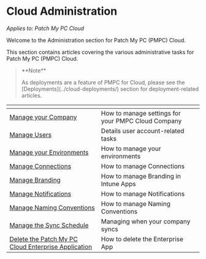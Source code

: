# Cloud Administration

_Applies to: Patch My PC Cloud_

Welcome to the Administration section for Patch My PC (PMPC) Cloud.

This section contains articles covering the various administrative tasks for Patch My PC (PMPC) Cloud.

> \*\*Note\*\*
>
> As deployments are a feature of PMPC for Cloud, please see the \[Deployments]\(../cloud-deployments/) section for deployment-related articles.

<table data-view="cards"><thead><tr><th></th><th></th><th></th></tr></thead><tbody><tr><td><a href="manage-your-cloud-company/">Manage your Company</a></td><td>How to manage settings for your PMPC Cloud Company</td><td></td></tr><tr><td><a href="manage-cloud-users/">Manage Users</a></td><td>Details user account-related tasks</td><td></td></tr><tr><td><a href="manage-your-environments-in-cloud/">Manage your Environments</a></td><td>How to manage your environments</td><td></td></tr><tr><td><a href="manage-cloud-connections/">Manage Connections</a></td><td>How to manage Connections</td><td></td></tr><tr><td><a href="manage-cloud-branding/">Manage Branding</a></td><td>How to manage Branding in Intune Apps</td><td></td></tr><tr><td><a href="manage-cloud-notifications/">Manage Notifications</a></td><td>How to manage Notifications</td><td></td></tr><tr><td><a href="manage-cloud-naming-conventions/">Manage Naming Conventions</a></td><td>How to manage Naming Conventions</td><td></td></tr><tr><td><a href="manage-the-sync-schedule-in-cloud.md">Manage the Sync Schedule</a></td><td>Managing when your company syncs</td><td></td></tr><tr><td><a href="delete-the-patch-my-pc-cloud-enterprise-application.md">Delete the Patch My PC Cloud Enterprise Application</a></td><td>How to delete the Enterprise App</td><td></td></tr></tbody></table>